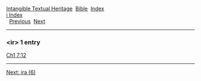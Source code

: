 [Intangible Textual Heritage](../../index)  [Bible](../index) 
[Index](index)   
[i Index](_i_)  
  [Previous](c05918)  [Next](c05920) 

------------------------------------------------------------------------

### &lt;ir&gt; 1 entry

[Ch1 7:12](../kjv/ch1007.htm#012)  

------------------------------------------------------------------------

[Next: ira (6)](c05920)
